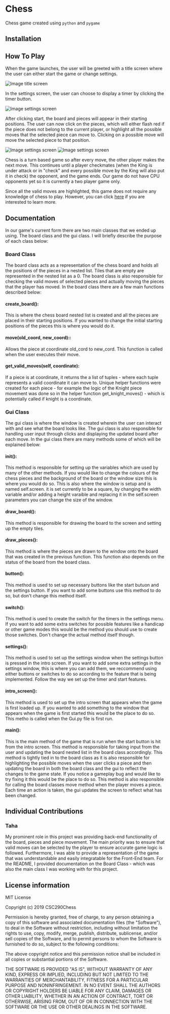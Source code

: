 # Chess
Chess game created using `python` and `pygame`
## Installation
## How To Play
When the game launches, the user will be greeted with a title screen where the user can either start the game or change settings.

![Image title screen](https://github.com/tahazulfiqar/csc290/blob/master/Screenshots/menu.PNG)

In the settings screen, the user can choose to display a timer by clicking the timer button.

![Image settings screen](https://github.com/tahazulfiqar/csc290/blob/master/Screenshots/settings.PNG)

After clicking start, the board and pieces will appear in their starting positions. The user can now click on the pieces, which will either flash red if the piece does not belong to the current player, or highlight all the possible moves that the selected piece can move to. Clicking on a possible move will move the selected piece to that position. 

![Image settings screen](https://github.com/tahazulfiqar/csc290/blob/master/Screenshots/capture1.PNG)
![Image settings screen](https://github.com/tahazulfiqar/csc290/blob/master/Screenshots/capture2.PNG)

Chess is a turn based game so after every move, the other player makes the next move. This continues until a player checkmates (when the King is under attack or in "check" and every possible move by the King will also put it in check) the opponent, and the game ends. Our game do not have CPU opponents yet so it is currently a two player game only.

Since all the valid moves are highlighted, this game does not require any knowledge of chess to play. However, you can click [here](https://www.chess.com/learn-how-to-play-chess) if you are interested to learn more.

## Documentation
In our game's current form there are two main classes that we ended up using. The board class and the gui class. I will briefly describe the purpose of each class below:
### Board Class
The board class acts as a representation of the chess board and holds all the positions of the pieces in a nested list. Tiles that are empty are represented in the nested list as a 0. The board class is also responsible for checking the valid moves of selected pieces and actually moving the pieces that the player has moved. In the board class there are a few main functions described below:

#### create_board():
This is where the chess board nested list is created and all the pieces are placed in their starting positions. If you wanted to change the initial starting positions of the pieces this is where you would do it.

#### move(old_coord, new_coord)::
Allows the piece at coordinate old_cord to new_cord. This function is called when the user executes their move.

#### get_valid_moves(self, coordinate):
If a piece is at coordinate, it returns the a list of tuples - where each tuple represents a valid coordinate it can move to. Unique helper functions were created for each piece - for example the logic of the Knight piece movement was done so in the helper function get_knight_moves() - which is potentially called if knight is a coordinate.

### Gui Class
The gui class is where the window is created wherein the user can interact with and see what the board looks like. The gui class is also responsible for handling user input through clicks and displaying the updated board after each move. In the gui class there are many methods some of which will be explained below:
####  init():
This method is responsible for setting up the variables which are used by many of the other methods. If you would like to change the colours of the chess pieces and the background of the board or the window size this is where you would do so. This is also where the window is setup and is named self.screen. it is set currently to be a square, by changing the width variable and/or adding a height varaible and replacing it in the self.screen parameters you can change the size of the window.
#### draw_board():
This method is responsible for drawing the board to the screen and setting up the empty tiles. 
#### draw_pieces(): 
This method is where the pieces are drawn to the window onto the board that was created in the previous function. This function also depends on the status of the board from the board class.
#### button():
This method is used to set up necessary buttons like the start butuon and the settings button. If you want to add some buttons use this method to do so, but don't change this method itself.
#### switch():
This method is used to create the switch for the timers in the settings menu. If you want to add some extra switches for possible features like a handicap or other game modes this would be the method you should use to create those switches. Don't change the actual method itself though.
#### settings(): 
This method is used to set up the settings window when the settings button is pressed in the intro screen. If you want to add some extra settings in the settings window, this is where you can add them, we reccommend using either buttons or switches to do so according to the feature that is being implemented. Follow the way we set up the timer and start features.
#### intro_screen(): 
This method is used to set up the intro screen that appears when the game is first loaded up. If you wanted to add something to the window that appears when the game is first started this would be the place to do so. This metho is called when the Gui.py file is first run.
#### main():
This is the main method of the game that is run when the start button is hit from the intro screen. This method is responsible for taking input from the user and updating the board nested list in the board class accordingly. This method is tightly tied in to the board class as it is also responsible for highlighting the possible moves when the user clicks a piece and then updating the board in both the board class and the gui to reflect the changes to the game state. If you notice a gameplay bug and would like to try fixing it this would be the place to do so. This method is also responsible for calling the board classes move method when the player moves a piece. Each time an action is taken, the gui updates the screen to reflect what has been changed. 

## Individual Contributions
### Taha
My prominent role in this project was providing back-end functionality of the board, pieces and piece movement. The main priority was to ensure that valid moves can be selected by the player to ensure accurate game logic is followed. Furthermore, I was able to provide a representation of the game that was understandable and easily integratable for the Front-End team. For the README, I provided documentation on the Board Class - which was also the main class I was working with for this project.  


## License information
MIT License

Copyright (c) 2019 CSC290Chess

Permission is hereby granted, free of charge, to any person obtaining a copy
of this software and associated documentation files (the "Software"), to deal
in the Software without restriction, including without limitation the rights
to use, copy, modify, merge, publish, distribute, sublicense, and/or sell
copies of the Software, and to permit persons to whom the Software is
furnished to do so, subject to the following conditions:

The above copyright notice and this permission notice shall be included in all
copies or substantial portions of the Software.

THE SOFTWARE IS PROVIDED "AS IS", WITHOUT WARRANTY OF ANY KIND, EXPRESS OR
IMPLIED, INCLUDING BUT NOT LIMITED TO THE WARRANTIES OF MERCHANTABILITY,
FITNESS FOR A PARTICULAR PURPOSE AND NONINFRINGEMENT. IN NO EVENT SHALL THE
AUTHORS OR COPYRIGHT HOLDERS BE LIABLE FOR ANY CLAIM, DAMAGES OR OTHER
LIABILITY, WHETHER IN AN ACTION OF CONTRACT, TORT OR OTHERWISE, ARISING FROM,
OUT OF OR IN CONNECTION WITH THE SOFTWARE OR THE USE OR OTHER DEALINGS IN THE
SOFTWARE.

